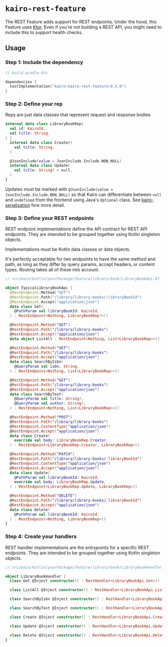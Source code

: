 # `kairo-rest-feature`

The REST Feature adds support for REST endpoints.
Under the hood, this Feature uses [Ktor](https://ktor.io/).
Even if you're not building a REST API, you might need to include this to support health checks.

## Usage

### Step 1: Include the dependency

```kotlin
// build.gradle.kts

dependencies {
  testImplementation("kairo:kairo-rest-feature:0.5.0")
}
```

### Step 2: Define your rep

Reps are just data classes that represent request and response bodies

```kotlin
internal data class LibraryBookRep(
  val id: KairoId,
  val title: String,
) {
  internal data class Creator(
    val title: String,
  )

  @JsonInclude(value = JsonInclude.Include.NON_NULL)
  internal data class Update(
    val title: String? = null,
  )
}
```

Updates must be marked with `@JsonInclude(value = JsonInclude.Include.NON_NULL)`
so that Kairo can differentiate between `null` and `undefined` from the frontend
using Java's `Optional` class.
See [kairo-serialization](/kairo-serialization/) fore more detail.

### Step 3: Define your REST endpoints

REST endpoint implementations define the API contract for REST API endpoints.
They are intended to be grouped together using Kotlin singleton objects.

Implementations must be Kotlin data classes or data objects.

It's perfectly acceptable for two endpoints to have the same method and path,
as long as they differ by query params, accept headers, or content types.
Routing takes all of these into account.

```kotlin
// src/main/kotlin/yourPackage/feature/library/book/LibraryBookApi.kt

object TypicalLibraryBookApi {
  @RestEndpoint.Method("GET")
  @RestEndpoint.Path("/library/library-books/:libraryBookId")
  @RestEndpoint.Accept("application/json")
  data class Get(
    @PathParam val libraryBookId: KairoId,
  ) : RestEndpoint<Nothing, LibraryBookRep?>()

  @RestEndpoint.Method("GET")
  @RestEndpoint.Path("/library/library-books")
  @RestEndpoint.Accept("application/json")
  data object ListAll : RestEndpoint<Nothing, List<LibraryBookRep>>()

  @RestEndpoint.Method("GET")
  @RestEndpoint.Path("/library/library-books")
  @RestEndpoint.Accept("application/json")
  data class SearchByIsbn(
    @QueryParam val isbn: String,
  ) : RestEndpoint<Nothing, List<LibraryBookRep>>()

  @RestEndpoint.Method("GET")
  @RestEndpoint.Path("/library/library-books")
  @RestEndpoint.Accept("application/json")
  data class SearchByText(
    @QueryParam val title: String?,
    @QueryParam val author: String?,
  ) : RestEndpoint<Nothing, List<LibraryBookRep>>()

  @RestEndpoint.Method("POST")
  @RestEndpoint.Path("/library/library-books")
  @RestEndpoint.ContentType("application/json")
  @RestEndpoint.Accept("application/json")
  data class Create(
    override val body: LibraryBookRep.Creator,
  ) : RestEndpoint<LibraryBookRep.Creator, LibraryBookRep>()

  @RestEndpoint.Method("PATCH")
  @RestEndpoint.Path("/library/library-books/:libraryBookId")
  @RestEndpoint.ContentType("application/json")
  @RestEndpoint.Accept("application/json")
  data class Update(
    @PathParam val libraryBookId: KairoId,
    override val body: LibraryBookRep.Update,
  ) : RestEndpoint<LibraryBookRep.Update, LibraryBookRep>()

  @RestEndpoint.Method("DELETE")
  @RestEndpoint.Path("/library/library-books/:libraryBookId")
  @RestEndpoint.Accept("application/json")
  data class Delete(
    @PathParam val libraryBookId: KairoId,
  ) : RestEndpoint<Nothing, LibraryBookRep>()
}
```

### Step 4: Create your handlers

REST handler implementations are the entrypoints for a specific REST endpoints.
They are intended to be grouped together using Kotlin singleton objects.

```kotlin
// src/main/kotlin/yourPackage/feature/library/book/LibraryBookHandler.kt

object LibraryBookHandler {
  class Get @Inject constructor() : RestHandler<LibraryBookApi.Get>()

  class ListAll @Inject constructor() : RestHandler<LibraryBookApi.ListAll>()

  class SearchByIsbn @Inject constructor() : RestHandler<LibraryBookApi.SearchByIsbn>()

  class SearchByText @Inject constructor() : RestHandler<LibraryBookApi.SearchByText>()

  class Create @Inject constructor() : RestHandler<LibraryBookApi.Create>()

  class Update @Inject constructor() : RestHandler<LibraryBookApi.Update>()

  class Delete @Inject constructor() : RestHandler<LibraryBookApi.Delete>()
}
```
